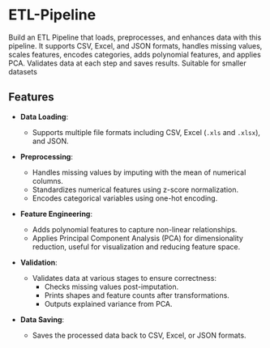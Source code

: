 # ETL-Pipeline
Build an ETL Pipeline that loads, preprocesses, and enhances data with this pipeline. It supports CSV, Excel, and JSON formats, handles missing values, scales features, encodes categories, adds polynomial features, and applies PCA. Validates data at each step and saves results. Suitable for smaller datasets

## Features

- **Data Loading**: 
  - Supports multiple file formats including CSV, Excel (`.xls` and `.xlsx`), and JSON.

- **Preprocessing**:
  - Handles missing values by imputing with the mean of numerical columns.
  - Standardizes numerical features using z-score normalization.
  - Encodes categorical variables using one-hot encoding.

- **Feature Engineering**:
  - Adds polynomial features to capture non-linear relationships.
  - Applies Principal Component Analysis (PCA) for dimensionality reduction, useful for visualization and reducing feature space.

- **Validation**:
  - Validates data at various stages to ensure correctness:
    - Checks missing values post-imputation.
    - Prints shapes and feature counts after transformations.
    - Outputs explained variance from PCA.

- **Data Saving**:
  - Saves the processed data back to CSV, Excel, or JSON formats.
